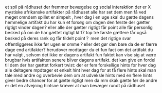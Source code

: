 et spil på rådhuset  der fremmer bevægelse og social interaktion 
der er X mystiske afrikanske artifakter på rådhuset 
alle har set dem men få ved meget omndem
spillet er simpelt , hver dag i en uge skal du gætte dagens hemmelige artifakt 
du har kun et forsøg om dagen
den første der gætter rigtigt vinder dagen? eller alle der gætter rigtigt får point
alle får personlig besked på om de har gættet rigtigt kl 17
top tre første gættere får også besked på deres rank og får tildelt point？
men det rigtige svar offentliggøres ikke før ugen er omme？eller det gør den bare da de er færre dage end artifakter?
herudover modtager du et fun fact om det artifakt du har valgt , selvom det ikke er dagens artifakt 
fun faktet kan vise sig at være brugbar hvis artifakten senere bliver dagens artifakt. det kan give en fordel til dem der har gættet forkert
twist: der er fem forskellige hints for hver dag 
alle deltagere mpdtager et enkelt hint hver dag 
for at få flere hints skal man tale med andre og overbevie dem om at udveksle hints med en 
flere hints giver bedre chancer for at gætte rigtigt 
men da mm skak gætte før de andre er det en afvejning 
hintsne kræver at man bevæger rundt på rådhuset
